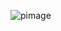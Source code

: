 ![pimage](https://github.com/pravesh0001/Library-Management-System/assets/111687236/edfaf464-3d99-4e54-a00c-7035b61c11ce)
